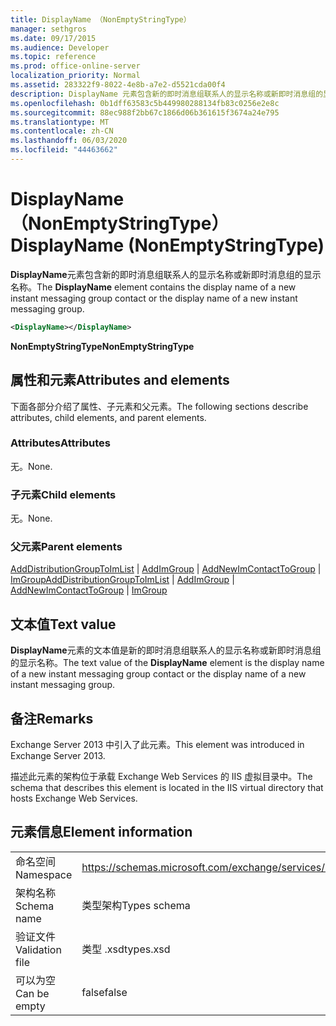 ```yaml
---
title: DisplayName （NonEmptyStringType）
manager: sethgros
ms.date: 09/17/2015
ms.audience: Developer
ms.topic: reference
ms.prod: office-online-server
localization_priority: Normal
ms.assetid: 283322f9-8022-4e8b-a7e2-d5521cda00f4
description: DisplayName 元素包含新的即时消息组联系人的显示名称或新即时消息组的显示名称。
ms.openlocfilehash: 0b1dff63583c5b449980288134fb83c0256e2e8c
ms.sourcegitcommit: 88ec988f2bb67c1866d06b361615f3674a24e795
ms.translationtype: MT
ms.contentlocale: zh-CN
ms.lasthandoff: 06/03/2020
ms.locfileid: "44463662"
---
```

# <a name="displayname-nonemptystringtype"></a><span data-ttu-id="fff32-103">DisplayName （NonEmptyStringType）</span><span class="sxs-lookup"><span data-stu-id="fff32-103">DisplayName (NonEmptyStringType)</span></span>

<span data-ttu-id="fff32-104">**DisplayName**元素包含新的即时消息组联系人的显示名称或新即时消息组的显示名称。</span><span class="sxs-lookup"><span data-stu-id="fff32-104">The **DisplayName** element contains the display name of a new instant messaging group contact or the display name of a new instant messaging group.</span></span> 
  
```XML
<DisplayName></DisplayName>
```

 <span data-ttu-id="fff32-105">**NonEmptyStringType**</span><span class="sxs-lookup"><span data-stu-id="fff32-105">**NonEmptyStringType**</span></span>
## <a name="attributes-and-elements"></a><span data-ttu-id="fff32-106">属性和元素</span><span class="sxs-lookup"><span data-stu-id="fff32-106">Attributes and elements</span></span>

<span data-ttu-id="fff32-107">下面各部分介绍了属性、子元素和父元素。</span><span class="sxs-lookup"><span data-stu-id="fff32-107">The following sections describe attributes, child elements, and parent elements.</span></span>
  
### <a name="attributes"></a><span data-ttu-id="fff32-108">Attributes</span><span class="sxs-lookup"><span data-stu-id="fff32-108">Attributes</span></span>

<span data-ttu-id="fff32-109">无。</span><span class="sxs-lookup"><span data-stu-id="fff32-109">None.</span></span>
  
### <a name="child-elements"></a><span data-ttu-id="fff32-110">子元素</span><span class="sxs-lookup"><span data-stu-id="fff32-110">Child elements</span></span>

<span data-ttu-id="fff32-111">无。</span><span class="sxs-lookup"><span data-stu-id="fff32-111">None.</span></span>
  
### <a name="parent-elements"></a><span data-ttu-id="fff32-112">父元素</span><span class="sxs-lookup"><span data-stu-id="fff32-112">Parent elements</span></span>

<span data-ttu-id="fff32-113">[AddDistributionGroupToImList](adddistributiongrouptoimlist.md)  | [AddImGroup](addimgroup.md)  | [AddNewImContactToGroup](addnewimcontacttogroup.md)  | [ImGroup](imgroup.md)</span><span class="sxs-lookup"><span data-stu-id="fff32-113">[AddDistributionGroupToImList](adddistributiongrouptoimlist.md) | [AddImGroup](addimgroup.md) | [AddNewImContactToGroup](addnewimcontacttogroup.md) | [ImGroup](imgroup.md)</span></span>
  
## <a name="text-value"></a><span data-ttu-id="fff32-114">文本值</span><span class="sxs-lookup"><span data-stu-id="fff32-114">Text value</span></span>

<span data-ttu-id="fff32-115">**DisplayName**元素的文本值是新的即时消息组联系人的显示名称或新即时消息组的显示名称。</span><span class="sxs-lookup"><span data-stu-id="fff32-115">The text value of the **DisplayName** element is the display name of a new instant messaging group contact or the display name of a new instant messaging group.</span></span> 
  
## <a name="remarks"></a><span data-ttu-id="fff32-116">备注</span><span class="sxs-lookup"><span data-stu-id="fff32-116">Remarks</span></span>

<span data-ttu-id="fff32-117">Exchange Server 2013 中引入了此元素。</span><span class="sxs-lookup"><span data-stu-id="fff32-117">This element was introduced in Exchange Server 2013.</span></span>
  
<span data-ttu-id="fff32-118">描述此元素的架构位于承载 Exchange Web Services 的 IIS 虚拟目录中。</span><span class="sxs-lookup"><span data-stu-id="fff32-118">The schema that describes this element is located in the IIS virtual directory that hosts Exchange Web Services.</span></span>
  
## <a name="element-information"></a><span data-ttu-id="fff32-119">元素信息</span><span class="sxs-lookup"><span data-stu-id="fff32-119">Element information</span></span>

|||
|:-----|:-----|
|<span data-ttu-id="fff32-120">命名空间</span><span class="sxs-lookup"><span data-stu-id="fff32-120">Namespace</span></span>  <br/> |https://schemas.microsoft.com/exchange/services/2006/types  <br/> |
|<span data-ttu-id="fff32-121">架构名称</span><span class="sxs-lookup"><span data-stu-id="fff32-121">Schema name</span></span>  <br/> |<span data-ttu-id="fff32-122">类型架构</span><span class="sxs-lookup"><span data-stu-id="fff32-122">Types schema</span></span>  <br/> |
|<span data-ttu-id="fff32-123">验证文件</span><span class="sxs-lookup"><span data-stu-id="fff32-123">Validation file</span></span>  <br/> |<span data-ttu-id="fff32-124">类型 .xsd</span><span class="sxs-lookup"><span data-stu-id="fff32-124">types.xsd</span></span>  <br/> |
|<span data-ttu-id="fff32-125">可以为空</span><span class="sxs-lookup"><span data-stu-id="fff32-125">Can be empty</span></span>  <br/> |<span data-ttu-id="fff32-126">false</span><span class="sxs-lookup"><span data-stu-id="fff32-126">false</span></span>  <br/> |
   

